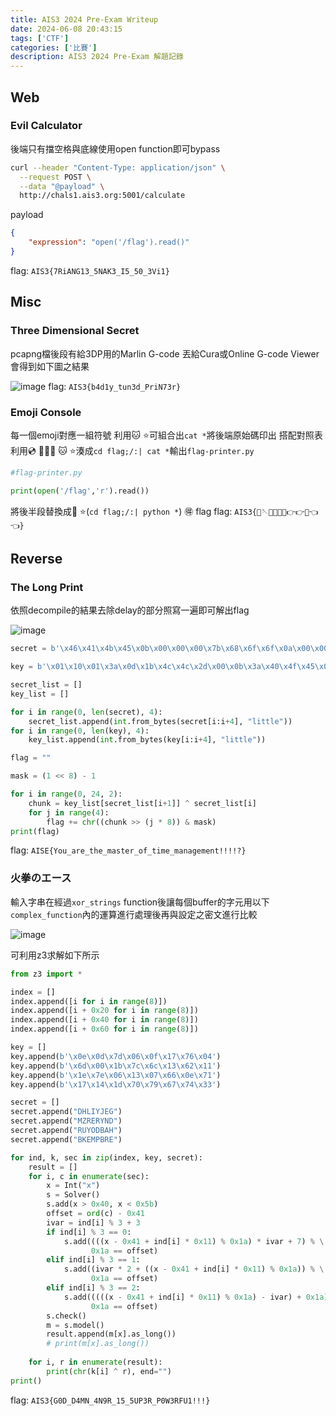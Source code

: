 ```yaml
---
title: AIS3 2024 Pre-Exam Writeup
date: 2024-06-08 20:43:15
tags: ['CTF']
categories: ['比賽']
description: AIS3 2024 Pre-Exam 解題記錄
---
```


## Web

### Evil Calculator 

後端只有擋空格與底線使用open function即可bypass

```bash
curl --header "Content-Type: application/json" \
  --request POST \
  --data "@payload" \
  http://chals1.ais3.org:5001/calculate
```

payload
```json
{
    "expression": "open('/flag').read()"
}
```
flag: `AIS3{7RiANG13_5NAK3_I5_50_3Vi1}`

## Misc

### Three Dimensional Secret 

pcapng檔後段有給3DP用的Marlin G-code
丟給Cura或Online G-code Viewer會得到如下圖之結果

![image](decompile.png)
flag: `AIS3{b4d1y_tun3d_PriN73r}`

### Emoji Console 

每一個emoji對應一組符號 利用🐱 ⭐可組合出`cat *`將後端原始碼印出
搭配對照表利用💿 🚩😓😑 🐱 ⭐湊成`cd flag;/:| cat *`輸出`flag-printer.py`

```py
#flag-printer.py

print(open('/flag','r').read())
```

將後半段替換成🐍 ⭐(`cd flag;/:| python *`) 🉐 flag
flag: `AIS3{🫵🪡🉐🤙🤙🤙👉👉🚩👈👈}`

## Reverse

### The Long Print

依照decompile的結果去除delay的部分照寫一遍即可解出flag

![image](gcode.png)

```python
secret = b'\x46\x41\x4b\x45\x0b\x00\x00\x00\x7b\x68\x6f\x6f\x0a\x00\x00\x00\x72\x61\x79\x5f\x02\x00\x00\x00\x73\x74\x72\x69\x08\x00\x00\x00\x6e\x67\x73\x5f\x06\x00\x00\x00\x69\x73\x5f\x61\x05\x00\x00\x00\x6c\x77\x61\x79\x07\x00\x00\x00\x73\x5f\x61\x6e\x04\x00\x00\x00\x5f\x75\x73\x65\x09\x00\x00\x00\x66\x75\x6c\x5f\x00\x00\x00\x00\x63\x6f\x6d\x6d\x01\x00\x00\x00\x61\x6e\x7a\x7d\x03\x00\x00\x00'

key = b'\x01\x10\x01\x3a\x0d\x1b\x4c\x4c\x2d\x00\x0b\x3a\x40\x4f\x45\x00\x1a\x32\x04\x31\x1d\x16\x2d\x3e\x31\x0a\x12\x2c\x03\x11\x3e\x0d\x2c\x00\x1a\x0c\x32\x14\x1d\x04\x00\x31\x00\x1a\x07\x08\x18'

secret_list = []
key_list = []

for i in range(0, len(secret), 4):
    secret_list.append(int.from_bytes(secret[i:i+4], "little"))
for i in range(0, len(key), 4):
    key_list.append(int.from_bytes(key[i:i+4], "little"))

flag = ""

mask = (1 << 8) - 1

for i in range(0, 24, 2):
    chunk = key_list[secret_list[i+1]] ^ secret_list[i]
    for j in range(4):
        flag += chr((chunk >> (j * 8)) & mask)
print(flag)
```

flag: `AISE{You_are_the_master_of_time_management!!!!?}`

### 火拳のエース 

輸入字串在經過`xor_strings` function後讓每個buffer的字元用以下`complex_function`內的運算進行處理後再與設定之密文進行比較

![image](decompile2.png)

可利用z3求解如下所示

```python
from z3 import *

index = []
index.append([i for i in range(8)])
index.append([i + 0x20 for i in range(8)])
index.append([i + 0x40 for i in range(8)])
index.append([i + 0x60 for i in range(8)])

key = []
key.append(b'\x0e\x0d\x7d\x06\x0f\x17\x76\x04')
key.append(b'\x6d\x00\x1b\x7c\x6c\x13\x62\x11')
key.append(b'\x1e\x7e\x06\x13\x07\x66\x0e\x71')
key.append(b'\x17\x14\x1d\x70\x79\x67\x74\x33')

secret = []
secret.append("DHLIYJEG")
secret.append("MZRERYND")
secret.append("RUYODBAH")
secret.append("BKEMPBRE")

for ind, k, sec in zip(index, key, secret):
    result = []
    for i, c in enumerate(sec):
        x = Int("x")
        s = Solver()
        s.add(x > 0x40, x < 0x5b)
        offset = ord(c) - 0x41
        ivar = ind[i] % 3 + 3
        if ind[i] % 3 == 0:
            s.add((((x - 0x41 + ind[i] * 0x11) % 0x1a) * ivar + 7) % \
                  0x1a == offset)
        elif ind[i] % 3 == 1:
            s.add((ivar * 2 + ((x - 0x41 + ind[i] * 0x11) % 0x1a)) % \
                  0x1a == offset)
        elif ind[i] % 3 == 2:
            s.add(((((x - 0x41 + ind[i] * 0x11) % 0x1a) - ivar) + 0x1a) % \
                  0x1a == offset)
        s.check()
        m = s.model()
        result.append(m[x].as_long())
        # print(m[x].as_long())
    
    for i, r in enumerate(result):
        print(chr(k[i] ^ r), end="")
print()

```

flag: `AIS3{G0D_D4MN_4N9R_15_5UP3R_P0W3RFU1!!!}`

